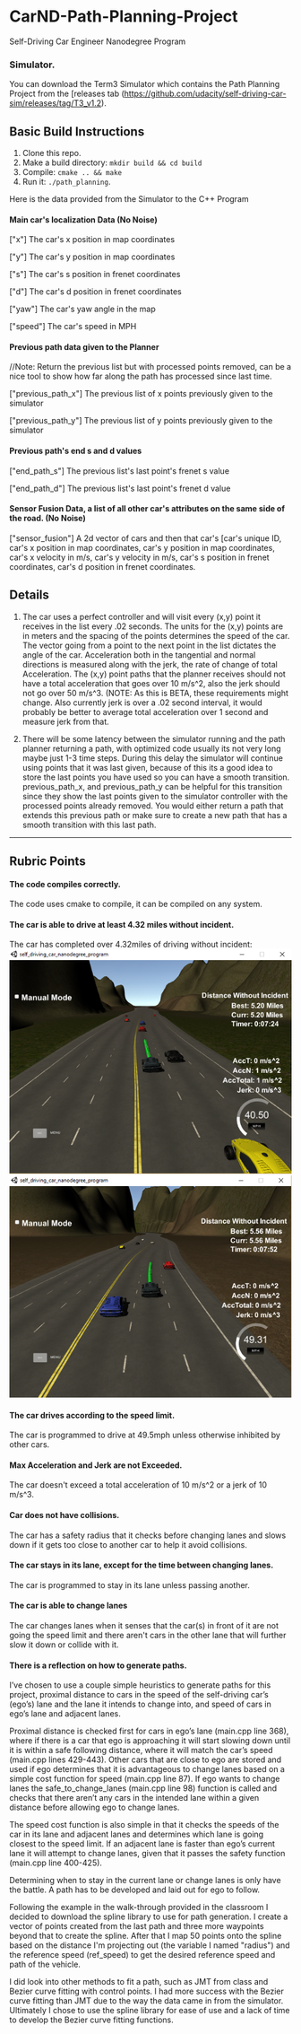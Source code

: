 # CarND-Path-Planning-Project
Self-Driving Car Engineer Nanodegree Program
### Simulator.
You can download the Term3 Simulator which contains the Path Planning Project from the [releases tab (https://github.com/udacity/self-driving-car-sim/releases/tag/T3_v1.2).
## Basic Build Instructions

1. Clone this repo.
2. Make a build directory: `mkdir build && cd build`
3. Compile: `cmake .. && make`
4. Run it: `./path_planning`.

Here is the data provided from the Simulator to the C++ Program

#### Main car's localization Data (No Noise)

["x"] The car's x position in map coordinates

["y"] The car's y position in map coordinates

["s"] The car's s position in frenet coordinates

["d"] The car's d position in frenet coordinates

["yaw"] The car's yaw angle in the map

["speed"] The car's speed in MPH

#### Previous path data given to the Planner

//Note: Return the previous list but with processed points removed, can be a nice tool to show how far along
the path has processed since last time. 

["previous_path_x"] The previous list of x points previously given to the simulator

["previous_path_y"] The previous list of y points previously given to the simulator

#### Previous path's end s and d values 

["end_path_s"] The previous list's last point's frenet s value

["end_path_d"] The previous list's last point's frenet d value

#### Sensor Fusion Data, a list of all other car's attributes on the same side of the road. (No Noise)

["sensor_fusion"] A 2d vector of cars and then that car's [car's unique ID, car's x position in map coordinates, car's y position in map coordinates, car's x velocity in m/s, car's y velocity in m/s, car's s position in frenet coordinates, car's d position in frenet coordinates. 

## Details

1. The car uses a perfect controller and will visit every (x,y) point it receives in the list every .02 seconds. The units for the (x,y) points are in meters and the spacing of the points determines the speed of the car. The vector going from a point to the next point in the list dictates the angle of the car. Acceleration both in the tangential and normal directions is measured along with the jerk, the rate of change of total Acceleration. The (x,y) point paths that the planner receives should not have a total acceleration that goes over 10 m/s^2, also the jerk should not go over 50 m/s^3. (NOTE: As this is BETA, these requirements might change. Also currently jerk is over a .02 second interval, it would probably be better to average total acceleration over 1 second and measure jerk from that.

2. There will be some latency between the simulator running and the path planner returning a path, with optimized code usually its not very long maybe just 1-3 time steps. During this delay the simulator will continue using points that it was last given, because of this its a good idea to store the last points you have used so you can have a smooth transition. previous_path_x, and previous_path_y can be helpful for this transition since they show the last points given to the simulator controller with the processed points already removed. You would either return a path that extends this previous path or make sure to create a new path that has a smooth transition with this last path.

***

[//]: # (Image References)

[image0]: ./writeup/5_20mi_in_traffic.PNG
[image1]: ./writeup/5_56mi_at_speed.PNG

## Rubric Points

#### The code compiles correctly.
The code uses cmake to compile, it can be compiled on any system.

#### The car is able to drive at least 4.32 miles without incident.
The car has completed over 4.32miles of driving without incident:
![5.2 miles driving in traffic][image0]
![5.56 miles driving at speed][image1]

#### The car drives according to the speed limit.
The car is programmed to drive at 49.5mph unless otherwise inhibited by other cars. 

#### Max Acceleration and Jerk are not Exceeded.
The car doesn't exceed a total acceleration of 10 m/s^2 or a jerk of 10 m/s^3.

#### Car does not have collisions.
The car has a safety radius that it checks before changing lanes and slows down if it gets too close to another car to help it avoid collisions. 

#### The car stays in its lane, except for the time between changing lanes.
The car is programmed to stay in its lane unless passing another.

#### The car is able to change lanes
The car changes lanes when it senses that the car(s) in front of it are not going the speed limit and there aren't cars in the other lane that will further slow it down or collide with it.

#### There is a reflection on how to generate paths.
I’ve chosen to use a couple simple heuristics to generate paths for this project, proximal distance to cars in the speed of the self-driving car’s (ego’s) lane and the lane it intends to change into, and speed of cars in ego’s lane and adjacent lanes.

Proximal distance is checked first for cars in ego’s lane (main.cpp line 368), where if there is a car that ego is approaching it will start slowing down until it is within a safe following distance, where it will match the car’s speed (main.cpp lines 429-443). Other cars that are close to ego are stored and used if ego determines that it is advantageous to change lanes based on a simple cost function for speed (main.cpp line 87). If ego wants to change lanes the safe_to_change_lanes (main.cpp line 98) function is called and checks that there aren’t any cars in the intended lane within a given distance before allowing ego to change lanes. 

The speed cost function is also simple in that it checks the speeds of the car in its lane and adjacent lanes and determines which lane is going closest to the speed limit. If an adjacent lane is faster than ego’s current lane it will attempt to change lanes, given that it passes the safety function (main.cpp line 400-425).

Determining when to stay in the current lane or change lanes is only have the battle. A path has to be developed and laid out for ego to follow. 

Following the example in the walk-through provided in the classroom I decided to download the spline library to use for path generation. I create a vector of points created from the last path and three more waypoints beyond that to create the spline. After that I map 50 points onto the spline based on the distance I'm projecting out (the variable I named "radius") and the reference speed (ref_speed) to get the desired reference speed and path of the vehicle. 

I did look into other methods to fit a path, such as JMT from class and Bezier curve fitting with control points. I had more success with the Bezier curve fitting than JMT due to the way the data came in from the simulator. Ultimately I chose to use the spline library for ease of use and a lack of time to develop the Bezier curve fitting functions. 